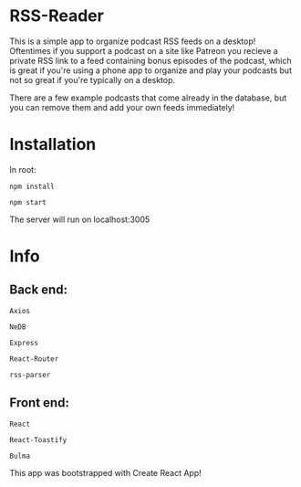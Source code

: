 # RSS-Reader

This is a simple app to organize podcast RSS feeds on a desktop! Oftentimes if you support a podcast on a site like Patreon you recieve a private RSS link to a feed containing bonus episodes of the podcast, which is great if you're using a phone app to organize and play your podcasts but not so great if you're typically on a desktop.

There are a few example podcasts that come already in the database, but you can remove them and add your own feeds immediately!

# Installation

In root:

	npm install
	
	npm start

The server will run on localhost:3005

# Info

Back end:
-----------

	Axios
  
	NeDB
  
	Express
  
	React-Router
  
	rss-parser
  
  
  
Front end:
-----------

	React
  
	React-Toastify
  
	Bulma


This app was bootstrapped with Create React App!

